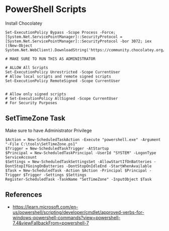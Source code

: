 # PowerShell Scripts

Install Chocolatey
```
Set-ExecutionPolicy Bypass -Scope Process -Force; [System.Net.ServicePointManager]::SecurityProtocol = [System.Net.ServicePointManager]::SecurityProtocol -bor 3072; iex ((New-Object System.Net.WebClient).DownloadString('https://community.chocolatey.org/install.ps1'))
```

```pwsh
# MAKE SURE TO RUN THIS AS ADMINISTRATOR

# ALLOW All Scripts
Set-ExecutionPolicy Unrestricted -Scope CurrentUser
# Allow local scripts and remote signed scripts
Set-ExecutionPolicy RemoteSigned -Scope CurrentUser


# Allow only signed scripts
# Set-ExecutionPolicy AllSigned -Scope CurrentUser
# For Security Purposes
```

## SetTimeZone Task

Make sure to have Administrator Privilege
```pwsh
$Action = New-ScheduledTaskAction -Execute "powershell.exe" -Argument "-File C:\tools\SetTimeZone.ps1"
$Trigger = New-ScheduledTaskTrigger -AtStartup
$Principal = New-ScheduledTaskPrincipal -UserId "SYSTEM" -LogonType ServiceAccount
$Settings = New-ScheduledTaskSettingsSet -AllowStartIfOnBatteries -DontStopIfGoingOnBatteries -DontStopOnIdleEnd -StartWhenAvailable
$Task = New-ScheduledTask -Action $Action -Principal $Principal -Trigger $Trigger -Settings $Settings
Register-ScheduledTask -TaskName "SetTimeZone" -InputObject $Task

```


## References 
- https://learn.microsoft.com/en-us/powershell/scripting/developer/cmdlet/approved-verbs-for-windows-powershell-commands?view=powershell-7.4&viewFallbackFrom=powershell-7
